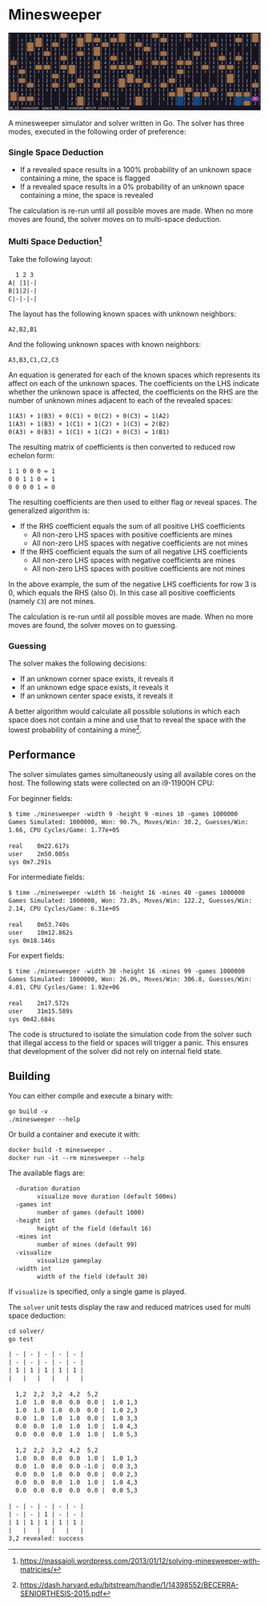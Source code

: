 # Minesweeper

![Gameplay](gameplay.png "Gameplay")

A minesweeper simulator and solver written in Go. The solver has three modes, executed in the following order of
preference:

### Single Space Deduction

* If a revealed space results in a 100% probability of an unknown space containing a mine, the space is flagged
* If a revealed space results in a 0% probability of an unknown space containing a mine, the space is revealed

The calculation is re-run until all possible moves are made. When no more moves are found, the solver moves on to
multi-space deduction.

### Multi Space Deduction[^1]

Take the following layout:

```
  1 2 3
A| |1|-|
B|1|2|-|
C|-|-|-|
```

The layout has the following known spaces with unknown neighbors:

```
A2,B2,B1
```

And the following unknown spaces with known neighbors:

```
A3,B3,C1,C2,C3
```

An equation is generated for each of the known spaces which represents its affect on each of the unknown spaces. The
coefficients on the LHS indicate whether the unknown space is affected, the coefficients on the RHS are the number of
unknown mines adjacent to each of the revealed spaces:

```
1(A3) + 1(B3) + 0(C1) + 0(C2) + 0(C3) = 1(A2)
1(A3) + 1(B3) + 1(C1) + 1(C2) + 1(C3) = 2(B2)
0(A3) + 0(B3) + 1(C1) + 1(C2) + 0(C3) = 1(B1)
```

The resulting matrix of coefficients is then converted to reduced row echelon form:

```
1 1 0 0 0 = 1
0 0 1 1 0 = 1
0 0 0 0 1 = 0
```

The resulting coefficients are then used to either flag or reveal spaces. The generalized algorithm is:

* If the RHS coefficient equals the sum of all positive LHS coefficients
    * All non-zero LHS spaces with positive coefficients are mines
    * All non-zero LHS spaces with negative coefficients are not mines
* If the RHS coefficient equals the sum of all negative LHS coefficients
    * All non-zero LHS spaces with negative coefficients are mines
    * All non-zero LHS spaces with positive coefficients are not mines

In the above example, the sum of the negative LHS coefficients for row 3 is 0, which equals the RHS (also 0). In this
case all positive coefficients (namely `C3`) are not mines.

The calculation is re-run until all possible moves are made. When no more moves are found, the solver moves on to
guessing.

### Guessing

The solver makes the following decisions:

* If an unknown corner space exists, it reveals it
* If an unknown edge space exists, it reveals it
* If an unknown center space exists, it reveals it

A better algorithm would calculate all possible solutions in which each space does not contain a mine and use that to
reveal the space with the lowest probability of containing a mine[^2].

## Performance

The solver simulates games simultaneously using all available cores on the host. The following stats were collected
on an i9-11900H CPU:

For beginner fields:

```
$ time ./minesweeper -width 9 -height 9 -mines 10 -games 1000000
Games Simulated: 1000000, Won: 90.7%, Moves/Win: 30.2, Guesses/Win: 1.66, CPU Cycles/Game: 1.77e+05

real	0m22.617s
user	2m50.005s
sys	0m7.291s
```

For intermediate fields:

```
$ time ./minesweeper -width 16 -height 16 -mines 40 -games 1000000
Games Simulated: 1000000, Won: 73.8%, Moves/Win: 122.2, Guesses/Win: 2.14, CPU Cycles/Game: 6.31e+05

real	0m53.740s
user	10m12.862s
sys	0m18.146s
```

For expert fields:

```
$ time ./minesweeper -width 30 -height 16 -mines 99 -games 1000000
Games Simulated: 1000000, Won: 26.0%, Moves/Win: 306.8, Guesses/Win: 4.01, CPU Cycles/Game: 1.92e+06

real	2m17.572s
user	31m15.589s
sys	0m42.684s
```

The code is structured to isolate the simulation code from the solver such that illegal access to the field or spaces
will trigger a panic. This ensures that development of the solver did not rely on internal field state.

## Building

You can either compile and execute a binary with:

```
go build -v
./minesweeper --help
```

Or build a container and execute it with:

```
docker build -t minesweeper .
docker run -it --rm minesweeper --help
```

The available flags are:

```
  -duration duration
        visualize move duration (default 500ms)
  -games int
        number of games (default 1000)
  -height int
        height of the field (default 16)
  -mines int
        number of mines (default 99)
  -visualize
        visualize gameplay
  -width int
        width of the field (default 30)
```

If `visualize` is specified, only a single game is played.

The `solver` unit tests display the raw and reduced matrices used for multi space deduction:

```
cd solver/
go test
```

```
| - | - | - | - | - |
| - | - | - | - | - |
| 1 | 1 | 1 | 1 | 1 |
|   |   |   |   |   |

  1,2  2,2  3,2  4,2  5,2 
  1.0  1.0  0.0  0.0  0.0 |  1.0 1,3
  1.0  1.0  1.0  0.0  0.0 |  1.0 2,3
  0.0  1.0  1.0  1.0  0.0 |  1.0 3,3
  0.0  0.0  1.0  1.0  1.0 |  1.0 4,3
  0.0  0.0  0.0  1.0  1.0 |  1.0 5,3

  1,2  2,2  3,2  4,2  5,2 
  1.0  0.0  0.0  0.0  1.0 |  1.0 1,3
  0.0  1.0  0.0  0.0 -1.0 |  0.0 3,3
  0.0  0.0  1.0  0.0  0.0 |  0.0 2,3
  0.0  0.0  0.0  1.0  1.0 |  1.0 4,3
  0.0  0.0  0.0  0.0  0.0 |  0.0 5,3

| - | - | - | - | - |
| - | - | 1 | - | - |
| 1 | 1 | 1 | 1 | 1 |
|   |   |   |   |   |
3,2 revealed: success
```

[^1]: https://massaioli.wordpress.com/2013/01/12/solving-minesweeper-with-matricies/

[^2]: https://dash.harvard.edu/bitstream/handle/1/14398552/BECERRA-SENIORTHESIS-2015.pdf